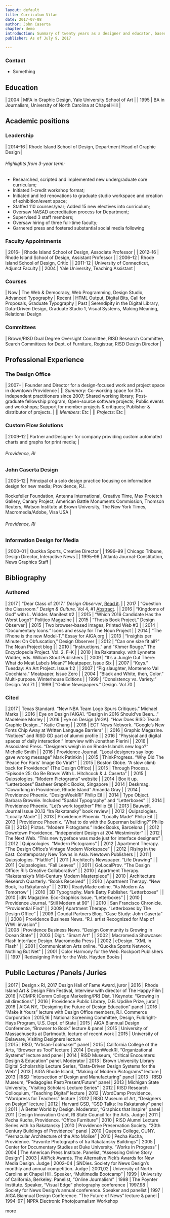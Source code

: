 ```yaml
---
layout: default
title: Curriculum Vitae
date: 2017-07-08
author: John Caserta
chapter: demo
introduction: Summary of twenty years as a designer and educator, based since 2005 in Providence, Rhode Island. Full-time faculty at Rhode Island School of Design since 2012.
publisher: As of July 9, 2017

---
```


### Contact

* Something

## Education

| 2004 | MFA in Graphic Design, Yale University School of Art |
| 1995 |  BA in Journalism, University of North Carolina at Chapel Hill  |


## Academic positions


### Leadership

| 2014–16	| Rhode Island School of Design, Department Head of Graphic Design |

###### Highlights from 3-year term:   

* Researched, scripted and implemented new undergraduate core curriculum;
* Initiated 1-credit workshop format;
* Initiated and led renovations to graduate studio workspace and creation of exhibition/event space;
* Staffed 110 courses/year; Added 15 new electives into curriculum;
* Oversaw NASAD accreditation process for Department;
* Supervised 3 staff members;
* Oversaw hiring of three full-time faculty;
* Garnered press and fostered substantial social media following


### Faculty Appointments

| 2016–	| Rhode Island School of Design, Associate Professor |
| 2012–16	| Rhode Island School of Design, Assistant Professor |
| 2006–12	| Rhode Island School of Design, Critic |
| 2011–12 |	University of Connecticut, Adjunct Faculty |
| 2004 	| Yale University, Teaching Assistant |

### Courses   

| Now | The Web & Democracy, Web Programming, Design Studio, Advanced Typography
| Recent | HTML Output, Digital Bits, Call for Proposals, Graduate Typography
| Past |  Serendipity in the Digital Library, Data-Driven Design, Graduate Studio 1, Visual Systems, Making Meaning, Relational Design

### Committees    

| Brown/RISD Dual Degree Oversight Committee, RISD Research Committee, Search Committees for Dept. of Furniture, Registrar, RISD Design Director |


## Professional Experience

### The Design Office

| 2007–	| Founder and Director for a design-focused work and project space in downtown Providence |
||	*Summary*:  Co-working space for 30+ independent practitioners since 2007; Shared working library; Post-graduate fellowship program; Open-source software projects; Public events and workshops; Support for member projects & critiques; Publisher & distributor of projects. |
||	*Members*:  Etc |
||	*Projects*:  Etc |


### Custom Flow Solutions

| 2009–12	|  Partner and Designer for company providing custom automated charts and graphs for print media; |

###### Providence, RI

### John Caserta Design

| 2005–12	| Principal of a solo design practice focusing on information design for new media; Providence, R.I.

Rockefeller Foundation, Antenna International, Creative Time, Max Protetch Gallery, Canary Project, American Battle Monuments Commission, Thomson Reuters, Watson Institute at Brown University, The New York Times, Macromedia/Adobe, Visa USA |

###### Providence, RI


### Information Design for Media

| 2000–01	| Quokka Sports, Creative Director |
| 	1996–99	| Chicago Tribune, Design Director, Interactive News |
| 	1995–96	| Atlanta Journal-Constitution, News Graphics Staff |


## Bibliography

### Authored

|   2017	 | “Dear Class of 2017.” *Design Observer*, [Read it](http://designobserver.com/feature/dear-class-of-2017/39583/).  |
| 	2017	 | “Question the Classroom.” *Design & Culture*. Vol 4, #1  [Abstract](http://designobserver.com/feature/dear-class-of-2017/39583/). |
| 	2016	 | “Kingdoms of God” with L. Widder. Manifest #2   |
| 	2015	 | “Which 2016 Candidate Has the Worst Logo?” Politico Magazine |
| 	2015	 | “Thesis Book Project.” Design Observer |
| 	2015	 | Two browser-based images, Printed Web #3 |
| 	2014	 | “Documentary Icons.” Icons and essay for The Noun Project |
| 	2014	 | “The iPhone is the new Model-T.” Essay for AIGA.org |
| 	2013	 | “Insights per Minute: On Obfuscation,” Design Observer |
| 	2012	 | “Can one size fit all?” The Noun Project blog |
| 	2010	 | “Instructions,” and “Khmer Rouge.” The Encyclopedia Project. Vol. 2, F–K |
| 	2010	 | Ira Rakatansky. with Lynnette Widder, eds. William Stout Publishers |
| 	2009	 | “It’s a Jungle Out There: What do Meat Labels Mean?” Meatpaper, Issue Six |
| 	2007	 | “Keys.” Tuesday: An Art Project. Issue 1:2 |
| 	2007	 | “Pig slaughter, Montenero Val Cocchiara.” Meatpaper, Issue Zero |
| 	2004	 | “Black and White, then, Color.” Multi-purpose. Winterhouse Editions |
| 	1999	 | “Consistency vs. Variety.” Design. Vol 71 |
| 	1999	 | “Online Newspapers.” Design. Vol 70 |


### Cited

| 	2017	| Texas Standard. “New NBA Team Logo Spurs Critiques.” Michael Marks	|
| 	2016	| 	Eye on Design [AIGA]. “Design in 2016 Should’ve Been…” Madeleine Morley	|
| 	2016	| 	Eye on Design [AIGA]. “How Does RISD Teach Graphic Design…” Katie Chang	|
| 	2016	|  	ECT News Network. “Google’s New Fonts Chip Away at Written Language Barriers”	|
| 	2016	| 	Graphic Magazine. “Notices” and RISD GD part of alumni profile	|
| 	2016	| 	“Physical and digital spaces of daily interaction.” Interview with Jonathan Pierini	|
| 	2016	| 	Associated Press. “Designers weigh in on Rhode Island’s new logo?” Michelle Smith	|
| 	2016	| 	Providence Journal. “Local designers say logo gave wrong message” Mark Patinkin	|
| 	2015	| 	ThinkProgress. “Why Did The ‘Peace For Paris’ Image Go Viral?”	|
| 	2015	| 	Boston Globe. “A slow climb back for Providence” (The Design Office)	|
| 	2015	| 	Through Process. “Episode 25: Go Be Brave: With L. Hitchcock & J. Caserta”	|
| 	2015	| 	Quipsologies. “Modern Pictograms” website	|
| 	2014	| 	Box it up. “Letterboxes” Basheer Graphic Books, Singapore	|
| 	2014	| 	Deskmag. “Coworking in Providence, Rhode Island” Amanda Gray	|
| 	2014	| 	Providence Phoenix. “DesignWeekRI” Philip Eil	|
| 	2014	| 	Type Object. Barbara Brownie. Included “Spatial Typography” and “Letterboxes”	|
| 	2014	| 	Providence Phoenix. “Let’s work together” Philip Eil	|
| 	2013	| 	Bauwelt. Journal Issue 20.13 “Ira Rakatansky” book review	|
| 	2012	| 	Quipsologies. “Locally Made”	|
| 	2013	| 	Providence Phoenix. “Locally Made” Philip Eil	|
| 	2013	| 	Providence Phoenix. “What to do with the Superman building?” Philip Eil	|
| 	2013	| 	Pictos. “Modern Pictograms.” Index Books, Barcelona	|
| 	2012	| 	Downtown Providence. “Independent Design at	204 Westminster”	|
| 	2012	| 	The Next Web. “This new typeface was made just for interface designers”	|
| 	2012	| 	Quipsologies. “Modern Pictograms”	|
| 	2012	| 	Apartment Therapy. “The Design Office’s Vintage Modern Workspace”	|
| 	2012	| 	Rising in the East: Contemporary New Towns in Asia. Newtown Publishers	|
| 	2011	| 	Quipsologies. “Flatfile”	|
| 	2011	| 	Architect’s Newspaper. “Life Drawing”	|
| 	2011	| 	Quipsologies. “Fall Leaves”	|
| 	2011	| 	GoLocalProv. “The Design Office: RI’s Creative Collaborative”	|
| 	2010	| 	Apartment Therapy. “Rakatansky’s Mid-Century Modern Masterpiece”	|
| 	2010	| 	Architecture Research Quarterly. “Books Received”	|
| 	2010	| 	Apartment Therapy. “New Book, Ira Rakatansky”	|
| 	2010	| 	ReadyMade online. “As Modern As Tomorrow”	|
| 	2010	| 	3D Typography. Mark Batty Publisher. “Letterboxes”	|
| 	2010	| 	idN Magazine. Eco-Graphics Issue. “Letterboxes”	|
| 	2010	| 	Providence Journal. “Still Modern at 90”	|
| 	2010	| 	San Francisco Chronicle. “Providential Find”	|
| 	2009	| 	Apartment Therapy. “Letterboxes by The Design Office”	|
| 	2009	| 	Coudal Partners Blog. “Case Study: John Caserta”	|
| 	2008	| 	Providence Business News. “R.I. artist Recognized for Map of WWII invasion”	|   
| 	2008	| 	Providence Business News. “Design Community is Growing in Ocean State”	|
| 	2003	| 	Digit. “Smart Art”	|
| 	2002	| 	Macromedia Showcase: Flash Interface Design. Macromedia Press	|
| 	2002	| 	eDesign. “XML in Flash”	|
| 	2001	| 	Communication Arts online. “Quokka Sports Network, Nothing But Net”	|
| 	2001	| 	Color Harmony for the Web. Rockport Publishers	|
| 	1997	| 	Redesigning Print for the Web. Hayden Books 	|


## Public Lectures / Panels / Juries

|   2017  	| Design × RI, 2017 Design Hall of Fame Award, juror
|   2016  	| Rhode Island Art & Design Film Festival, Interview with director of The Happy Film
|   2016  	| NCMPR (Comm College Marketing/PR) Dist. 1 Keynote: “Growing in all directions”
|   2016  	| Providence Public Library, D.B. Updike Prize, juror
|   2016  	| AIGA NY, “Designing the Future of Design Education” panel
|   2016  	| “Make it Yours” lecture with Design Office members, R.I. Commerce Corporation
|   2015,16 | National Screening Committee, Design, Fulbright-Hays Program, U.S. Dept. of State
|   2015  	| AIGA Biannual Design Conference, “Browser to Book” lecture & panel
|   2015  	| University of Massachusetts at Dartmouth, lecture of recent work
|   2015  	| University of Delaware, Visiting Designers lecture  
|   2015  	| RISD, “Artisan-Toolmaker” panel
|   2015  	| California College of the Arts, “Browser as Tool” lecture
|   2014  	| DesignWeekRI, “Organizational Systems” lecture and panel
|   2014  	| RISD Museum, “Critical Encounters: Design & Education” panel. Moderator
|   2013  	| Brown University Library Digital Scholarship Lecture Series, “Data-Driven Design Systems for the Web”
|   2013  	| AIGA Rhode Island, “Making of Modern Pictograms” lecture
|   2013  	| RISD “Intersection of Design and Manufacturing” panel
|   2013  	| RISD Museum, “Pedagogies Past/Present/Future” panel
|   2013  	| Michigan State University, “Visiting Scholars Lecture Series”
|   2012  	| RISD Research Colloquium, “Teaching Digital” lecture
|   2012  	| WordCamp Providence, “Wordpress for Teachers” lecture
|   2012  	| RISD Museum of Art, “Designers on Design” lecture
|   2012  	| Harvard GSD, “GSD Talks: Ira Rakatansky” panel
|   2011  	| A Better World by Design. Moderator, “Graphics that Inspire” panel
|   2011  	| Design Innovation Grant, RI State Council for the Arts. Judge
|   2011  	| Pecha Kucha, Providence. “Office Furniture”
|   2010  	| RISD Alumni Lecture Series with Ira Rakatansky
|   2010  	| Providence Preservation Society. “20th Century Buildings of Providence” panel
|   2010  	| Queens College, CUNY. “Vernacular Architecture of the Alto Molise”
|   2010  	| Pecha Kucha, Providence. “Favorite Photographs of Ira Rakatansky Buildings”
|   2005  	| Center for Documentary Studies at Duke University. “Works in Progress”
|   2004  	| The American Press Institute. Panelist, “Assessing Online Story Design”
|   2003	  | AltPick Awards. The Alternative Pick’s Awards for New Media Design. Judge
|   2002–04	| SNDies. Society for News Design’s monthly and annual competition. Judge
|   2001,02	| University of North Carolina at Chapel Hill. Speaker, “Multimedia Bootcamp”
|   1999 		| University of California, Berkeley. Panelist, “Online Journalism”
|   1998 		| The Poynter Institute. Speaker, “Visual Edge” photography conference
|   1997,98	| Society for News Design’s annual conference. Speaker and panelist
|   1997 		| AIGA Biannual Design Conference. “The Future of News” lecture & panel
|   1994–97	| NPPA Electronic Photojournalism Workshop

more
